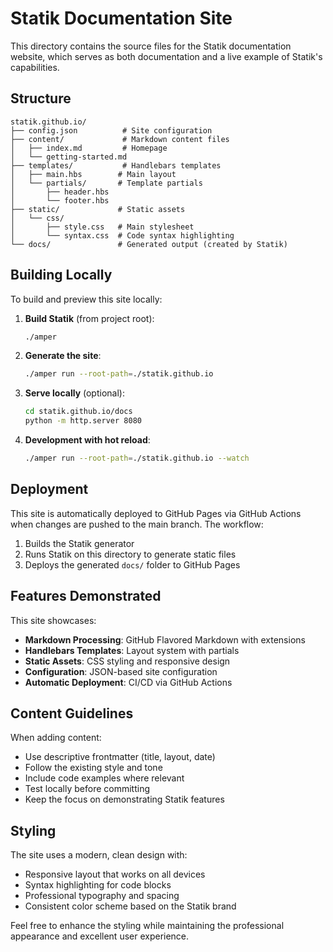 # Statik Documentation Site

This directory contains the source files for the Statik documentation website, which serves as both documentation and a live example of Statik's capabilities.

## Structure

```
statik.github.io/
├── config.json          # Site configuration
├── content/             # Markdown content files
│   ├── index.md         # Homepage
│   └── getting-started.md
├── templates/           # Handlebars templates
│   ├── main.hbs        # Main layout
│   └── partials/       # Template partials
│       ├── header.hbs
│       └── footer.hbs
├── static/             # Static assets
│   └── css/
│       ├── style.css   # Main stylesheet
│       └── syntax.css  # Code syntax highlighting
└── docs/               # Generated output (created by Statik)
```

## Building Locally

To build and preview this site locally:

1. **Build Statik** (from project root):
   ```bash
   ./amper
   ```

2. **Generate the site**:
   ```bash
   ./amper run --root-path=./statik.github.io
   ```

3. **Serve locally** (optional):
   ```bash
   cd statik.github.io/docs
   python -m http.server 8080
   ```

4. **Development with hot reload**:
   ```bash
   ./amper run --root-path=./statik.github.io --watch
   ```

## Deployment

This site is automatically deployed to GitHub Pages via GitHub Actions when changes are pushed to the main branch. The workflow:

1. Builds the Statik generator
2. Runs Statik on this directory to generate static files
3. Deploys the generated `docs/` folder to GitHub Pages

## Features Demonstrated

This site showcases:

- **Markdown Processing**: GitHub Flavored Markdown with extensions
- **Handlebars Templates**: Layout system with partials
- **Static Assets**: CSS styling and responsive design  
- **Configuration**: JSON-based site configuration
- **Automatic Deployment**: CI/CD via GitHub Actions

## Content Guidelines

When adding content:

- Use descriptive frontmatter (title, layout, date)
- Follow the existing style and tone
- Include code examples where relevant
- Test locally before committing
- Keep the focus on demonstrating Statik features

## Styling

The site uses a modern, clean design with:

- Responsive layout that works on all devices
- Syntax highlighting for code blocks
- Professional typography and spacing
- Consistent color scheme based on the Statik brand

Feel free to enhance the styling while maintaining the professional appearance and excellent user experience.